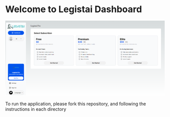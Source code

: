 # Welcome to Legistai Dashboard

![Dashboard Preview](screenshot/dashboard.png "Dashboard Preview")

To run the application, please fork this repository, and following the instructions in each directory
